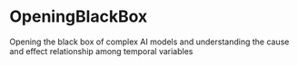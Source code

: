 # OpeningBlackBox
Opening the black box of complex AI models and understanding the cause and effect relationship among temporal variables

